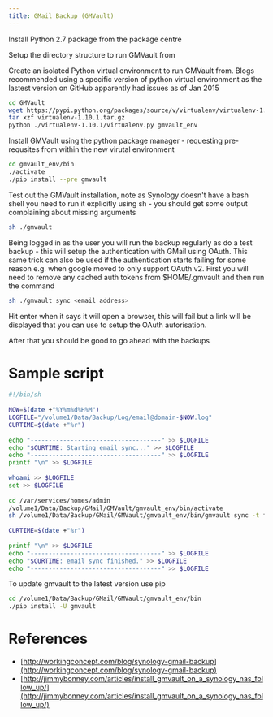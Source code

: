 ```yaml
---
title: GMail Backup (GMVault)
---
```


Install Python 2.7 package from the package centre

Setup the directory structure to run GMVault from

Create an isolated Python virtual environment to run GMVault from. Blogs recommended using a specific version of python virtual environment as the lastest version on GitHub apparently had issues as of Jan 2015

``` bash
cd GMVault
wget https://pypi.python.org/packages/source/v/virtualenv/virtualenv-1.10.1.tar.gz
tar xzf virtualenv-1.10.1.tar.gz
python ./virtualenv-1.10.1/virtualenv.py gmvault_env
```

Install GMVault using the python package manager - requesting pre-requsites from within the new virutal environment

``` bash
cd gmvault_env/bin
./activate
./pip install --pre gmvault
```

Test out the GMVault installation, note as Synology doesn't have a bash shell you need to run it explicitly using sh - you should get some output complaining about missing arguments

``` bash
sh ./gmvault
```

Being logged in as the user you will run the backup regularly as do a test backup - this will setup the authentication with GMail using OAuth. This same trick can also be used if the authentication starts failing for some reason e.g. when google moved to only support OAuth v2. First you will need to remove any cached auth tokens from $HOME/.gmvault and then run the command

``` bash
sh ./gmvault sync <email address>
```

Hit enter when it says it will open a browser, this will fail but a link will be displayed that you can use to setup the OAuth autorisation.

After that you should be good to go ahead with the backups

# Sample script

``` bash
#!/bin/sh
 
NOW=$(date +"%Y%m%d%H%M")
LOGFILE="/volume1/Data/Backup/Log/email@domain-$NOW.log"
CURTIME=$(date +"%r")
 
echo "------------------------------------" >> $LOGFILE
echo "$CURTIME: Starting email sync..." >> $LOGFILE
echo "------------------------------------" >> $LOGFILE
printf "\n" >> $LOGFILE
 
whoami >> $LOGFILE
set >> $LOGFILE
 
cd /var/services/homes/admin
/volume1/Data/Backup/GMail/GMVault/gmvault_env/bin/activate
sh /volume1/Data/Backup/GMail/GMVault/gmvault_env/bin/gmvault sync -t full -d /volume1/Data/Backup/GMail/ emailaddress >> $LOGFILE 2>&1
 
CURTIME=$(date +"%r")
 
printf "\n" >> $LOGFILE
echo "------------------------------------" >> $LOGFILE
echo "$CURTIME: email sync finished." >> $LOGFILE
echo "------------------------------------" >> $LOGFILE
```

To update gmvault to the latest version use pip

``` bash
cd /volume1/Data/Backup/GMail/GMVault/gmvault_env/bin
./pip install -U gmvault
```

# References

* [http://workingconcept.com/blog/synology-gmail-backup](http://workingconcept.com/blog/synology-gmail-backup)
* [http://jimmybonney.com/articles/install_gmvault_on_a_synology_nas_follow_up/](http://jimmybonney.com/articles/install_gmvault_on_a_synology_nas_follow_up/)
